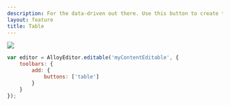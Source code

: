 ```yaml
---
description: For the data-driven out there. Use this button to create tables in the blink of an eye!
layout: feature
title: Table
---
```

<div class="thumbnail">
  <img class="img img-polaroid" src="/images/features/button-table.gif"/>
</div>

```javascript
var editor = AlloyEditor.editable('myContentEditable', {
	toolbars: {
		add: {
			buttons: ['table']
		}
	}
});
```